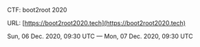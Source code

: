 CTF: boot2root 2020

URL: [https://boot2root2020.tech](https://boot2root2020.tech)

Sun, 06 Dec. 2020, 09:30 UTC — Mon, 07 Dec. 2020, 09:30 UTC
